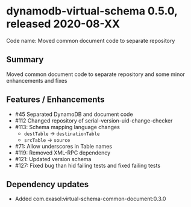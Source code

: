 # dynamodb-virtual-schema 0.5.0, released 2020-08-XX
 
Code name: Moved common document code to separate repository 
 
## Summary

Moved common document code to separate repository and some minor enhancements and fixes

## Features / Enhancements
 
* #45 Separated DynamoDB and document code 
* #112 Changed repository of serial-version-uid-change-checker
* #113: Schema mapping language changes
    * `destTable` -> `destinationTable`
    * `srcTable` -> `source`
* #71: Allow underscores in Table names
* #119: Removed XML-RPC dependency 
* #121: Updated version schema
* #127: Fixed bug than hid failing tests and fixed failing tests

## Dependency updates

* Added com.exasol:virtual-schema-common-document:0.3.0